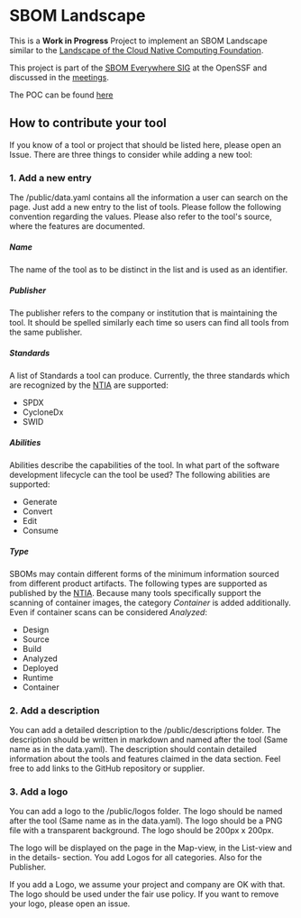 # SBOM Landscape

This is a **Work in Progress** Project to implement an SBOM Landscape similar to the [Landscape of the Cloud Native Computing Foundation](https://landscape.cncf.io/). 

This project is part of the [SBOM Everywhere SIG](https://github.com/ossf/sbom-everywhere) at the OpenSSF and discussed in the [meetings](https://docs.google.com/document/d/193ODRga1F49WKPYYR79SNi9b27mChBqpOf5iiWJcMso/edit).

The POC can be found [here](https://hm-seclab.github.io/SBOM-Landscape/)

## How to contribute your tool
If you know of a tool or project that should be listed here, please open an Issue. There are three things to consider while adding a new tool:

### 1. Add a new entry
The /public/data.yaml contains all the information a user can search on the page. Just add a new entry to the list of tools. Please follow the following convention regarding the values. Please also refer to the tool's source, where the features are documented.

##### Name
The name of the tool as to be distinct in the list and is used as an identifier.

##### Publisher
The publisher refers to the company or institution that is maintaining the tool. It should be spelled similarly each time so users can find all tools from the same publisher.

##### Standards
A list of Standards a tool can produce. Currently, the three standards which are recognized by the [NTIA](https://www.ntia.gov/sites/default/files/publications/sbom_formats_survey-version-2021_0.pdf) are supported:
- SPDX
- CycloneDx
- SWID

##### Abilities
Abilities describe the capabilities of the tool. In what part of the software development lifecycle can the tool be used? The following abilities are supported:
- Generate
- Convert
- Edit
- Consume

##### Type
SBOMs may contain different forms of the minimum information sourced from different
product artifacts. The following types are supported as published by the [NTIA](https://www.cisa.gov/resources-tools/resources/types-software-bill-materials-sbom). Because many tools specifically support the scanning of container images, the category *Container* is added additionally. Even if container scans can be considered *Analyzed*:
- Design
- Source
- Build
- Analyzed
- Deployed
- Runtime
- Container

### 2. Add a description
You can add a detailed description to the /public/descriptions folder. The description should be written in markdown and named after the tool (Same name as in the data.yaml). The description should contain detailed information about the tools and features claimed in the data section. Feel free to add links to the GitHub repository or supplier.

### 3. Add a logo
You can add a logo to the /public/logos folder. The logo should be named after the tool (Same name as in the data.yaml). The logo should be a PNG file with a transparent background. The logo should be 200px x 200px.

The logo will be displayed on the page in the Map-view, in the List-view and in the details- section. You add Logos for all categories. Also for the Publisher.

If you add a Logo, we assume your project and company are OK with that. The logo should be used under the fair use policy. If you want to remove your logo, please open an issue.
